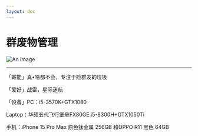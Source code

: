 ```yaml
---
layout: doc
---
```

# 群废物管理
![An image](http://q1.qlogo.cn/g?b=qq&nk=3586963402&s=160)
_________________
「寄能」真•啥都不会，专注于捡群友的垃圾

「爱好」战雷，星际迷航

「设备」PC：i5-3570K+GTX1080 

Laptop：华硕五代飞行堡垒FX80GE:i5-8300H+GTX1050Ti

手机：iPhone 15 Pro Max 原色钛金属 256GB
和OPPO R11 黑色 64GB
